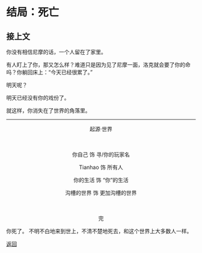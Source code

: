 # 结局：死亡

## 接上文

你没有相信尼摩的话，一个人留在了家里。

有人盯上了你，那又怎么样？难道只是因为见了尼摩一面，洛克就会要了你的命吗？你躺回床上：“今天已经很累了。”

明天呢？

明天已经没有你的戏份了。

就这样，你消失在了世界的角落里。

---

<center>

起源·世界<br>
<br>
<br>

你自己 饰 寻/你的玩家名

Tianhao 饰 所有人

你的生活 饰 “你”的生活

沟槽的世界 饰 更加沟槽的世界<br>
<br>
<br>

完

</center>

你死了。
不明不白地来到世上，不清不楚地死去，和这个世界上大多数人一样。

[返回](1.1：波折.md)

